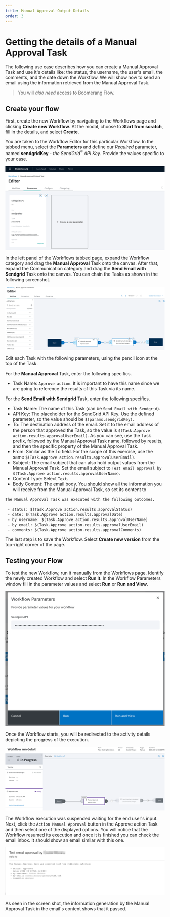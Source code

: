 ```yaml
---
title: Manual Approval Output Details
order: 3
---
```


# Getting the details of a Manual Approval Task

The following use case describes how you can create a Manual Approval Task and use it's details like: the status, the username, the user's email, the comments, and the date down the Workflow. We will show how to send an email using the information retrieved from the Manual Approval Task.

> You will _also need_ access to Boomerang Flow.

## Create your flow

First, create the new Workflow by navigating to the Workflows page and clicking **Create new Workflow**. At the modal, choose to **Start from scratch**, fill in the details, and select **Create**.

You are taken to the Workflow Editor for this particular Workflow. In the tabbed menu, select the **Parameters** and define our _Required_ parameter, named **sendgridKey** - _the SendGrid<sup>®</sup> API Key_. Provide the values specific to your case.

![Workflow Parameters](./assets/manual-approval-define-parameters.png)

In the left panel of the Workflows tabbed page, expand the Workflow category and drag the **Manual Approval** Task onto the canvas. After that, expand the Communication category and drag the **Send Email with Sendgrid** Task onto the canvas. You can chain the Tasks as shown in the following screenshot.

![Workflow Design](./assets/manual-approval-workflow-design.png)

Edit each Task with the following parameters, using the pencil icon at the top of the Task.

For the **Manual Approval** Task, enter the following specifics.

- Task Name: `Approve action`. It is important to have this name since we are going to reference the results of this Task via its name.

For the **Send Email with Sendgrid** Task, enter the following specifics.

- Task Name: The name of this Task (can be `Send Email with Sendgrid`).
- API Key: The placeholder for the SendGrid API Key. Use the defined parameter, so the value should be `$(params.sendgridKey)`.
- To: The destination address of the email. Set it to the email address of the person that approved the Task, so the value is `$(Task.Approve action.results.approvalUserEmail)`. As you can see, use the Task prefix, followed by the Manual Approval Task name, followed by results, and then the specific property of the Manual Approval Task.
- From: Similar as the To field. For the scope of this exercise, use the same `$(Task.Approve action.results.approvalUserEmail)`.
- Subject: The email subject that can also hold output values from the Manual Approval Task. Set the email subject to `Test email approval by $(Task.Approve action.results.approvalUserName)`.
- Content Type: Select `Text`.
- Body Content: The email body. You should show all the information you will receive from the Manual Approval Task, so set its content to

```
The Manual Approval Task was executed with the following outcomes.

 - status: $(Task.Approve action.results.approvalStatus)
 - date: $(Task.Approve action.results.approvalDate)
 - by username: $(Task.Approve action.results.approvalUserName)
 - by email: $(Task.Approve action.results.approvalUserEmail)
 - comments: $(Task.Approve action.results.approvalComments)
```

The last step is to save the Workflow. Select **Create new version** from the top-right corner of the page.

## Testing your Flow

To test the new Workflow, run it manually from the Workflows page. Identify the newly created Workflow and select **Run it**. In the Workflow Parameters window fill in the parameter values and select **Run** or **Run and View**.

![Workflow Parameters](./assets/manual-approval-run.png)

Once the Workflow starts, you will be redirected to the activity details depicting the progress of the execution.

![Workflow Running Details](./assets/manual-approval-running.png)

The Workflow execution was suspended waiting for the end user's input. Next, click the `Action Manual Approval` button in the Approve action Task and then select one of the displayed options. You will notice that the Workflow resumed its execution and once it is finished you can check the email inbox. It should show an email similar with this one.

![Email Inbox](./assets/manual-approval-email-received.png)

As seen in the screen shot, the information generation by the Manual Approval Task in the email's content shows that it passed.
